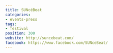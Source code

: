 ```yaml
---
title: SUNcéBeat
categories:
- events-press
tags:
- festival
position: 300
website: http://suncebeat.com/
facebook: https://www.facebook.com/SUNceBeat/
---
```


